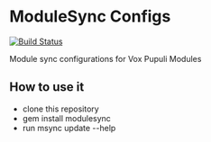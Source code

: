 ModuleSync Configs
==================

[![Build Status](https://travis-ci.org/voxpupuli/modulesync_config.svg?branch=master)](https://travis-ci.org/voxpupuli/modulesync_config)

Module sync configurations for Vox Pupuli Modules

How to use it
-------------

* clone this repository
* gem install modulesync
* run msync update --help
